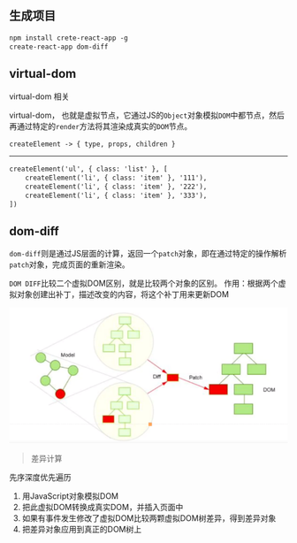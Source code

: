 ## 生成项目
```
npm install crete-react-app -g
create-react-app dom-diff
```

## virtual-dom
virtual-dom 相关

virtual-dom， 也就是虚拟节点，它通过JS的`Object`对象模拟`DOM`中都节点，然后再通过特定的`render`方法将其渲染成真实的`DOM`节点。

```
createElement -> { type, props, children }
```
-----
```
createElement('ul', { class: 'list' }, [
    createElement('li', { class: 'item' }, '111'),
    createElement('li', { class: 'item' }, '222'),
    createElement('li', { class: 'item' }, '333'),
])
```

## dom-diff

`dom-diff`则是通过JS层面的计算，返回一个`patch`对象，即在通过特定的操作解析`patch`对象，完成页面的重新渲染。

`DOM DIFF`比较二个虚拟DOM区别，就是比较两个对象的区别。
作用：根据两个虚拟对象创建出补丁，描述改变的内容，将这个补丁用来更新DOM

![1](./images/1.png)

> 差异计算

先序深度优先遍历

1. 用JavaScript对象模拟DOM
2. 把此虚拟DOM转换成真实DOM，并插入页面中
3. 如果有事件发生修改了虚拟DOM比较两颗虚拟DOM树差异，得到差异对象
4. 把差异对象应用到真正的DOM树上
